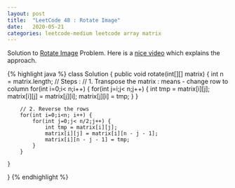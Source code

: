 ```yaml
---
layout: post
title:  "LeetCode 48 : Rotate Image"
date:   2020-05-21
categories: leetcode-medium leetcode array matrix
---
```


Solution to [Rotate Image][leetcode] Problem. Here is a [nice video][utube] which explains the approach.

{% highlight java %}
class Solution {
    public void rotate(int[][] matrix) {
        int n = matrix.length;
        // Steps : 
        //  1. Transpose the matrix : means - change row to column
        for(int i=0;i< n;i++) {
            for(int j=i;j< n;j++) {
                int tmp = matrix[i][j];
                matrix[i][j] = matrix[j][i];
                matrix[j][i] = tmp;
            }
        }
        
        // 2. Reverse the rows
        for(int i=0;i<n; i++) {
            for(int j=0;j< n/2;j++) {
                int tmp = matrix[i][j];
                matrix[i][j] = matrix[i][n - j - 1];
                matrix[i][n - j - 1] = tmp;
            }
        }
        
    }
}
{% endhighlight %}

[leetcode]: https://leetcode.com/problems/rotate-image/
[utube]: https://www.youtube.com/watch?v=SA867FvqHrM

